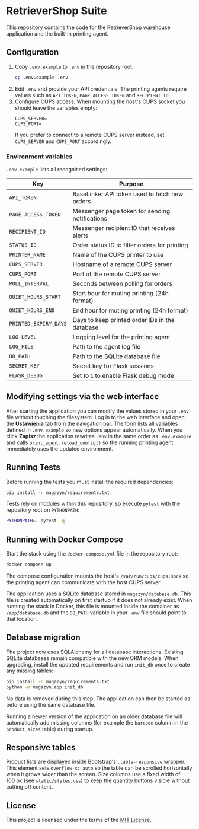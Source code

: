 # RetrieverShop Suite

This repository contains the code for the RetrieverShop warehouse application and the built-in printing agent.

## Configuration

1. Copy `.env.example` to `.env` in the repository root:
   ```bash
   cp .env.example .env
   ```
2. Edit `.env` and provide your API credentials. The printing agents require values such as `API_TOKEN`, `PAGE_ACCESS_TOKEN` and `RECIPIENT_ID`.
3. Configure CUPS access. When mounting the host's CUPS socket you should leave
   the variables empty:
   ```env
   CUPS_SERVER=
   CUPS_PORT=
   ```
   If you prefer to connect to a remote CUPS server instead, set `CUPS_SERVER`
   and `CUPS_PORT` accordingly.

### Environment variables

`.env.example` lists all recognised settings:

| Key | Purpose |
| --- | --- |
| `API_TOKEN` | BaseLinker API token used to fetch new orders |
| `PAGE_ACCESS_TOKEN` | Messenger page token for sending notifications |
| `RECIPIENT_ID` | Messenger recipient ID that receives alerts |
| `STATUS_ID` | Order status ID to filter orders for printing |
| `PRINTER_NAME` | Name of the CUPS printer to use |
| `CUPS_SERVER` | Hostname of a remote CUPS server |
| `CUPS_PORT` | Port of the remote CUPS server |
| `POLL_INTERVAL` | Seconds between polling for orders |
| `QUIET_HOURS_START` | Start hour for muting printing (24h format) |
| `QUIET_HOURS_END` | End hour for muting printing (24h format) |
| `PRINTED_EXPIRY_DAYS` | Days to keep printed order IDs in the database |
| `LOG_LEVEL` | Logging level for the printing agent |
| `LOG_FILE` | Path to the agent log file |
| `DB_PATH` | Path to the SQLite database file |
| `SECRET_KEY` | Secret key for Flask sessions |
| `FLASK_DEBUG` | Set to `1` to enable Flask debug mode |

## Modifying settings via the web interface

After starting the application you can modify the values stored in your `.env` file without touching the filesystem. Log in to the web interface and open the **Ustawienia** tab from the navigation bar.
The form lists all variables defined in `.env.example` so new options appear automatically. When you click **Zapisz** the application rewrites `.env` in the same order as `.env.example` and calls `print_agent.reload_config()` so the running printing agent immediately uses the updated environment.

## Running Tests

Before running the tests you must install the required dependencies:

```bash
pip install -r magazyn/requirements.txt
```

Tests rely on modules within this repository, so execute `pytest` with the
repository root on `PYTHONPATH`:

```bash
PYTHONPATH=. pytest -q
```

## Running with Docker Compose

Start the stack using the `docker-compose.yml` file in the repository root:

```bash
docker compose up
```

The compose configuration mounts the host's `/var/run/cups/cups.sock` so the
printing agent can communicate with the host CUPS server.

The application uses a SQLite database stored in `magazyn/database.db`. This
file is created automatically on first startup if it does not already exist.
When running the stack in Docker, this file is mounted inside the container as
`/app/database.db` and the `DB_PATH` variable in your `.env` file should point
to that location.

## Database migration

The project now uses SQLAlchemy for all database interactions. Existing
SQLite databases remain compatible with the new ORM models. When upgrading,
install the updated requirements and run `init_db` once to create any missing
tables:

```bash
pip install -r magazyn/requirements.txt
python -m magazyn.app init_db
```

No data is removed during this step. The application can then be started as
before using the same database file.

Running a newer version of the application on an older database file will
automatically add missing columns (for example the `barcode` column in the
`product_sizes` table) during startup.

## Responsive tables

Product lists are displayed inside Bootstrap's `.table-responsive` wrapper.
This element sets `overflow-x: auto` so the table can be scrolled
horizontally when it grows wider than the screen. Size columns use a fixed
width of 100&nbsp;px (see `static/styles.css`) to keep the quantity buttons
visible without cutting off content.

## License

This project is licensed under the terms of the [MIT License](LICENSE).

